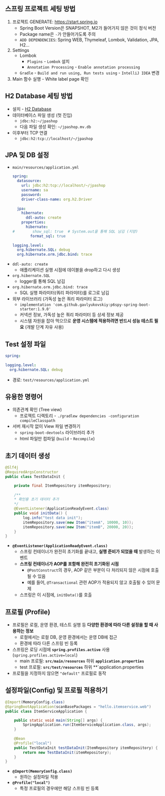 ## 스프링 프로젝트 세팅 방법
1. 프로젝트 GENERATE: https://start.spring.io
	- Spring Boot Version은 SNAPSHOT, M2가 들어가지 않은 것이 정식 버전
	- Package name은 `-`가 안들어가도록 주의
	- `ADD DEPENDENCIES`: Spring WEB, Thymeleaf, Lombok, Validation, JPA, H2...
2. Settings
	- Lombok
		- `Plugins` - `Lombok` 설치
		- `Annotation Processing` - `Enable annotation processing`
	- `Gradle` - `Build and run using, Run tests using` - `IntelliJ IDEA` 변경
3. Main 함수 실행 - White label page 확인
## H2 Database 세팅 방법
- 설치 - [H2 Database](https://www.h2database.com)
- 데이터베이스 파일 생성 (첫 진입)
	- `jdbc:h2:~/jpashop`
	- 다음 파일 생성 확인: `~/jpashop.mv.db`
- 이후부터 TCP 연결
	- `jdbc:h2:tcp://localhost/~/jpashop`
## JPA 및 DB 설정
- `main/resources/application.yml`
	```yml
	spring:  
	  datasource:  
	    url: jdbc:h2:tcp://localhost/~/jpashop  
	    username: sa  
	    password:  
	    driver-class-name: org.h2.Driver  
	  
	  jpa:  
	    hibernate:  
	      ddl-auto: create  
	    properties:  
	      hibernate:  
	#        show_sql: true  # System.out을 통해 SQL 남김 (지양)
	        format_sql: true  
	  
	logging.level:  
	  org.hibernate.SQL: debug  
	  org.hibernate.orm.jdbc.bind: trace
	```
- `ddl-auto: create`
	- 애플리케이션 실행 시점에 데이블을 drop하고 다시 생성
- `org.hibernate.SQL`
	- logger를 통해 SQL 남김
- `org.hibernate.orm.jdbc.bind: trace`
	- SQL 실행 파라미터(쿼리 파라미터)를 로그로 남김
- 외부 라이브러리 (가독성 높은 쿼리 파라미터 로그)
	- `implementation 'com.github.gavlyukovskiy:p6spy-spring-boot-starter:1.9.0'`
	- 커넥션 정보, 가독성 높은 쿼리 파라미터 등 상세 정보 제공
	- 시스템 자원을 잡아 먹으므로 **운영 시스템에 적용하려면 반드시 성능 테스트 필요** (개발 단계 자유 사용)
## Test 설정 파일
```yml
spring:
 
logging.level:
  org.hibernate.SQL: debug
```
- 경로: `test/resources/application.yml`
## 유용한 명령어
- 의존관계 확인 (Tree view)
	- 프로젝트 디렉토리 - `./gradlew dependencies -configuration compileClasspath`
- 서버 재시작 없이 View 파일 변경하기
	- `spring-boot-devtools` 라이브러리 추가
	- html 파일만 컴파일 (`build` - `Recompile`)
## 초기 데이터 생성
```java
@Slf4j
@RequiredArgsConstructor
public class TestDataInit {

	private final ItemRepository itemRepository;
	
	/**
	* 확인용 초기 데이터 추가 
	*/
	@EventListener(ApplicationReadyEvent.class)
	public void initData() {
		log.info("test data init");
		itemRepository.save(new Item("itemA", 10000, 10));
		itemRepository.save(new Item("itemB", 20000, 20));
	} 
}
```
- **`@EventListener(ApplicationReadyEvent.class)`**
	- 스프링 컨테이너가 완전히 초기화를 끝내고, **실행 준비가 되었을 때** 발생하는 이벤트
	- **스프링 컨테이너가 AOP를 포함해 완전히 초기화된 시점**
		- `@PostConstruct`의 경우, AOP 같은 부분이 다 처리되지 않은 시점에 호출될 수 있음
		- 예를 들어, `@Transactional` 관련 AOP가 적용되지 않고 호출될 수 있어 문제
	- 스프링은 이 시점에, `initData()`를 호출
## 프로필 (Profile)
- 프로필은 로컬, 운영 환경, 테스트 실행 등 **다양한 환경에 따라 다른 설정을 할 때 사용하는 정보**
	- 로컬에서는 로컬 DB, 운영 환경에서는 운영 DB에 접근
	- 환경에 따라 다른 스프링 빈 등록
- 스프링은 로딩 시점에 **`spring.profiles.active`** 사용 (`spring.profiles.active=local`)
	- main 프로필: **`src/main/resources`** 하위 **`application.properties`**
	- test 프로필: **`src/test/resources`** 하위 **`application.properties
- 프로필을 지정하지 않으면 `"default"` 프로필로 동작
## 설정파일(Config) 및 프로필 적용하기
```java
@Import(MemoryConfig.class)
@SpringBootApplication(scanBasePackages = "hello.itemservice.web")
public class ItemServiceApplication {

	public static void main(String[] args) {
		SpringApplication.run(ItemServiceApplication.class, args);
	}
	
	@Bean
	@Profile("local")
	public TestDataInit testDataInit(ItemRepository itemRepository) {
		return new TestDataInit(itemRepository);
	}
}
```
- **`@Import(MemoryConfig.class)`**
	- 원하는 설정파일 적용
- **`@Profile("local")`**
	- 특정 프로필의 경우에만 해당 스프링 빈 등록